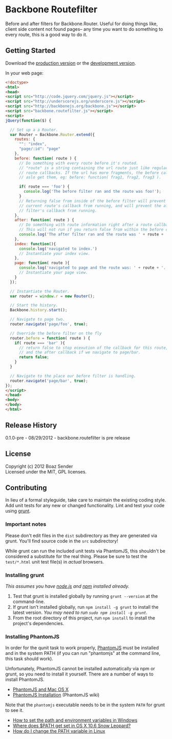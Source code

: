 # Backbone Routefilter

Before and after filters for Backbone.Router. Useful for doing things like, client side content not found pages– any time you want to do something to every route, this is a good way to do it.

## Getting Started
Download the [production version][min] or the [development version][max].

[min]: https://raw.github.com/boazsender/backbone.routefilter/master/dist/backbone.routefilter.min.js
[max]: https://raw.github.com/boazsender/backbone.routefilter/master/dist/backbone.routefilter.js

In your web page:

```html
<!doctype>
<html>
<head>
<script src="http://code.jquery.com/jquery.js"></script>
<script src="http://underscorejs.org/underscore.js"></script>
<script src="http://backbonejs.org/backbone.js"></script>
<script src="backbone.routefilter.js"></script>
<script>
jQuery(function($) {

  // Set up a a Router.
  var Router = Backbone.Router.extend({
    routes: {
      "": "index",
      "page/:id": "page"
    },
    before: function( route ) {
      // Do something with every route before it's routed.
      // "route" is a string containing the url route just like regular Backbone
      // route callbacks. If the url has more fragments, the before callback will
      // aslo get them, eg: before: function( frag1, frag2, frag3 ).

      if( route === 'foo') {
        console.log('The before filter ran and the route was foo!');
      }
      // Returning false from inside of the before filter will prevent the
      // current route's callback from running, and will prevent the after
      // filter's callback from running.
    },
    after: function( route ) {
      // Do something with route information right after a route callback has occured.
      // This will not run if you return false from within the before callback.
      console.log('The after filter ran and the route was ' + route + '!');
    },
    index: function(){
      console.log('navigated to index.')
      // Instantiate your index view.
    },
    page: function( route ){
      console.log('navigated to page and the route was: ' + route + '.')
      // Instantiate your page view.
    }        
  });

  // Instantiate the Router.
  var router = window.r = new Router();

  // Start the history.
  Backbone.history.start();

  // Navigate to page two.
  router.navigate('page/foo', true);

  // Override the before filter on the fly
  router.before = function( route ) {
    if( route === 'bar' ){
      // return false to stop ecexution of the callback for this route,
      // and the after callback if we navigate to page/bar.
      return false;
    }
  }

  // Navigate to the place our before filter is handling.
  router.navigate('page/bar', true);
});
</script>
</head>
<body>
</body>
</html>
```

## Release History
0.1.0-pre - 08/29/2012 - backbone.routefilter is pre release

## License
Copyright (c) 2012 Boaz Sender  
Licensed under the MIT, GPL licenses.

## Contributing
In lieu of a formal styleguide, take care to maintain the existing coding style. Add unit tests for any new or changed functionality. Lint and test your code using [grunt](https://github.com/cowboy/grunt).

### Important notes
Please don't edit files in the `dist` subdirectory as they are generated via grunt. You'll find source code in the `src` subdirectory!

While grunt can run the included unit tests via PhantomJS, this shouldn't be considered a substitute for the real thing. Please be sure to test the `test/*.html` unit test file(s) in _actual_ browsers.

### Installing grunt
_This assumes you have [node.js](http://nodejs.org/) and [npm](http://npmjs.org/) installed already._

1. Test that grunt is installed globally by running `grunt --version` at the command-line.
1. If grunt isn't installed globally, run `npm install -g grunt` to install the latest version. _You may need to run `sudo npm install -g grunt`._
1. From the root directory of this project, run `npm install` to install the project's dependencies.

### Installing PhantomJS

In order for the qunit task to work properly, [PhantomJS](http://www.phantomjs.org/) must be installed and in the system PATH (if you can run "phantomjs" at the command line, this task should work).

Unfortunately, PhantomJS cannot be installed automatically via npm or grunt, so you need to install it yourself. There are a number of ways to install PhantomJS.

* [PhantomJS and Mac OS X](http://ariya.ofilabs.com/2012/02/phantomjs-and-mac-os-x.html)
* [PhantomJS Installation](http://code.google.com/p/phantomjs/wiki/Installation) (PhantomJS wiki)

Note that the `phantomjs` executable needs to be in the system `PATH` for grunt to see it.

* [How to set the path and environment variables in Windows](http://www.computerhope.com/issues/ch000549.htm)
* [Where does $PATH get set in OS X 10.6 Snow Leopard?](http://superuser.com/questions/69130/where-does-path-get-set-in-os-x-10-6-snow-leopard)
* [How do I change the PATH variable in Linux](https://www.google.com/search?q=How+do+I+change+the+PATH+variable+in+Linux)
